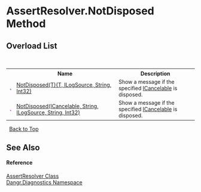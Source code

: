 # AssertResolver.NotDisposed Method 
 


## Overload List
&nbsp;<table><tr><th></th><th>Name</th><th>Description</th></tr><tr><td>![Public method](media/pubmethod.gif "Public method")</td><td><a href="M_Dangr_Diagnostics_AssertResolver_NotDisposed__1">NotDisposed(T)(T, ILogSource, String, Int32)</a></td><td>
Show a message if the specified <a href="T_Dangr_Util_ICancelable">ICancelable</a> is disposed.</td></tr><tr><td>![Public method](media/pubmethod.gif "Public method")</td><td><a href="M_Dangr_Diagnostics_AssertResolver_NotDisposed">NotDisposed(ICancelable, String, ILogSource, String, Int32)</a></td><td>
Show a message if the specified <a href="T_Dangr_Util_ICancelable">ICancelable</a> is disposed.</td></tr></table>&nbsp;
<a href="#assertresolver.notdisposed-method">Back to Top</a>

## See Also


#### Reference
<a href="T_Dangr_Diagnostics_AssertResolver">AssertResolver Class</a><br /><a href="N_Dangr_Diagnostics">Dangr.Diagnostics Namespace</a><br />
